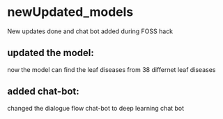 # newUpdated_models
New updates done and chat bot added during FOSS hack

## updated the model:
  now the model can find the leaf diseases from 38 differnet leaf diseases 
  
 ## added chat-bot:
  changed the dialogue flow chat-bot to deep learning chat bot 
